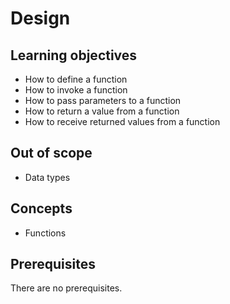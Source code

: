 # Design

## Learning objectives

- How to define a function
- How to invoke a function
- How to pass parameters to a function
- How to return a value from a function
- How to receive returned values from a function

## Out of scope

- Data types

## Concepts

- Functions

## Prerequisites

There are no prerequisites.
